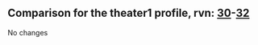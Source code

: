 ## Comparison for the theater1 profile, rvn: [30](https://github.com/PRO100KatYT/FortniteProfileRevisions/tree/main/profiles/theater1/30%20theater1.json)-[32](https://github.com/PRO100KatYT/FortniteProfileRevisions/tree/main/profiles/theater1/32%20theater1.json)

No changes
